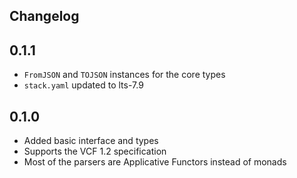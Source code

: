 Changelog
---------
## 0.1.1
* `FromJSON` and `TOJSON` instances for the core types
* `stack.yaml` updated to lts-7.9

## 0.1.0
* Added basic interface and types
* Supports the VCF 1.2 specification
* Most of the parsers are Applicative Functors instead of monads
